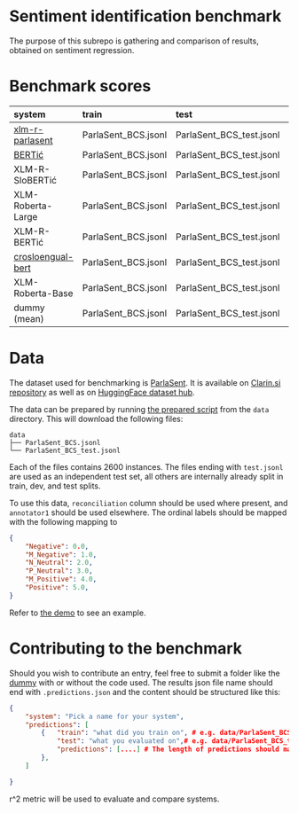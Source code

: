 # Sentiment identification benchmark

The purpose of this subrepo is gathering and comparison of results, obtained on sentiment regression.

# Benchmark scores

| system                                                                 | train               | test                     |   r^2 |
|:-----------------------------------------------------------------------|:--------------------|:-------------------------|------:|
| [xlm-r-parlasent](https://huggingface.co/classla/xlm-r-parlasent)      | ParlaSent_BCS.jsonl | ParlaSent_BCS_test.jsonl | 0.615 |
| [BERTić](https://huggingface.co/classla/bcms-bertic)                   | ParlaSent_BCS.jsonl | ParlaSent_BCS_test.jsonl | 0.612 |
|XLM-R-SloBERTić                                                         | ParlaSent_BCS.jsonl | ParlaSent_BCS_test.jsonl | 0.607 |
| XLM-Roberta-Large                                                      | ParlaSent_BCS.jsonl | ParlaSent_BCS_test.jsonl | 0.605 |
|XLM-R-BERTić                                                            | ParlaSent_BCS.jsonl | ParlaSent_BCS_test.jsonl | 0.601 |
| [crosloengual-bert](https://huggingface.co/EMBEDDIA/crosloengual-bert) | ParlaSent_BCS.jsonl | ParlaSent_BCS_test.jsonl | 0.537 |
| XLM-Roberta-Base                                                       | ParlaSent_BCS.jsonl | ParlaSent_BCS_test.jsonl | 0.500 |
| dummy (mean)                                                           | ParlaSent_BCS.jsonl | ParlaSent_BCS_test.jsonl | -0.12 |

# Data

The dataset used for benchmarking is [ParlaSent](https://arxiv.org/abs/2309.09783). It is available on [Clarin.si repository](https://www.clarin.si/repository/xmlui/handle/11356/1868) as well as on [HuggingFace dataset hub](https://huggingface.co/datasets/classla/ParlaSent). 

The data can be prepared by running [the prepared script](data/dataloader.py) from the `data` directory. This will download the following files:

```
data
├── ParlaSent_BCS.jsonl
└── ParlaSent_BCS_test.jsonl
```

Each of the files contains 2600 instances. The files ending with `test.jsonl` are used as an independent test set, all others are internally already split in train, dev, and test splits.

To use this data, `reconciliation` column should be used where present, and `annotator1` should be used elsewhere. The ordinal labels should be mapped with the following mapping to 
```json
{
    "Negative": 0.0,
    "M_Negative": 1.0,
    "N_Neutral": 2.0,
    "P_Neutral": 3.0,
    "M_Positive": 4.0,
    "Positive": 5.0,
}
```

Refer to [the demo](systems/dummy/dummy.py) to see an example.

# Contributing to the benchmark

Should you wish to contribute an entry, feel free to submit a folder like the [dummy](systems/dummy) with or without the code used. The results json file name should end with `.predictions.json` and the content should be structured like this:

```json
{
    "system": "Pick a name for your system",
    "predictions": [
        {   "train": "what did you train on", # e.g. data/ParlaSent_BCS.jsonl
            "test": "what you evaluated on",# e.g. data/ParlaSent_BCS_test.jsonl
            "predictions": [....] # The length of predictions should match the lenght of test data
        },
    ]

}
```
r^2 metric will be used to evaluate and compare systems.
